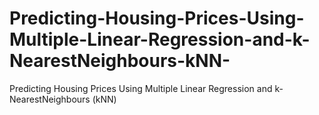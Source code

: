 # Predicting-Housing-Prices-Using-Multiple-Linear-Regression-and-k-NearestNeighbours-kNN-
Predicting Housing Prices Using Multiple Linear Regression and k-NearestNeighbours (kNN)
